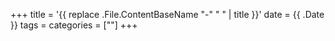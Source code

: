 +++
title = '{{ replace .File.ContentBaseName "-" " " | title }}'
date = {{ .Date }}
tags = 
categories = [""] 
+++